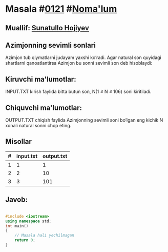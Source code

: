 
<h1>Masala #<a href="https://robocontest.uz/tasks/0121">0121</a> #<a href="https://robocontest.uz/tasks?category=1">Noma'lum</a></h1>
<h2> Muallif: <a href="https://robocontest.uz/profile/sunnat">Sunatullo Hojiyev</a></h2>
<h2>Azimjonning sevimli sonlari</h2>
<p>Azimjon tub qiymatlarni judayam yaxshi ko’radi. Agar natural son quyidagi shartlarni qanoatlantirsa Azimjon bu sonni sevimli son deb hisoblaydi:


</p>
<h2>Kiruvchi ma'lumotlar:</h2>
<p>INPUT.TXT kirish faylida bitta butun son, N(1 ≤ N ≤ 106) soni kiritiladi.</p>
<h2>Chiquvchi ma'lumotlar:</h2>
<p>OUTPUT.TXT chiqish faylida Azimjonning sevimli soni bo’lgan eng kichik N xonali natural sonni chop eting.</p>
<h2>Misollar</h2>
<table>
    <thead>
        <tr>
            <th>#</th>
            <th>input.txt</th>
            <th>output.txt</th>
        </tr>
    </thead>
    <tbody>
            <tr>
                <td>1</td>
                <td>1</td>
                <td>1</td>
            </tr>
            <tr>
                <td>2</td>
                <td>2</td>
                <td>10</td>
            </tr>
            <tr>
                <td>3</td>
                <td>3</td>
                <td>101</td>
            </tr>
    </tbody>
    </table>
    
<h2>Javob:</h2>

######
```cpp
#include <iostream>
using namespace std;
int main()
{
    // Masala hali yechilmagan
    return 0;
}
```
